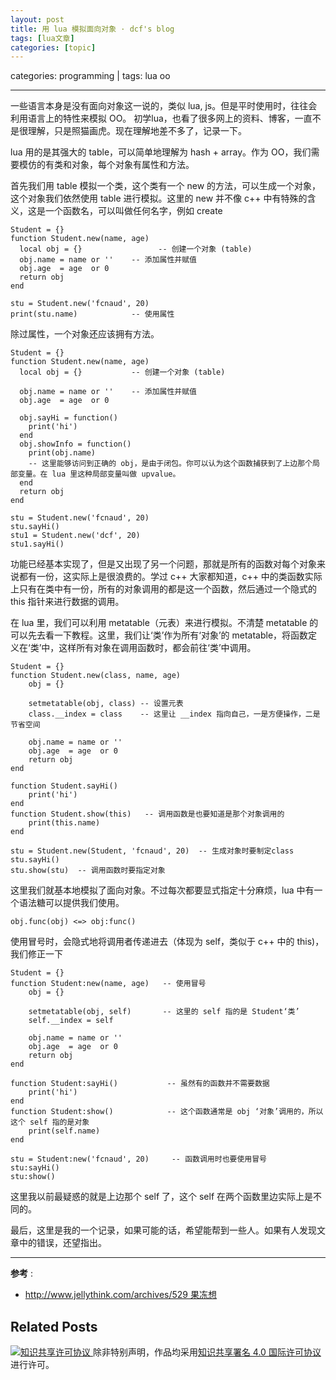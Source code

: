 ```yaml
---
layout: post
title: 用 lua 模拟面向对象 · dcf's blog 
tags: [lua文章]
categories: [topic]
---
```

categories: programming | tags: lua oo

* * *

一些语言本身是没有面向对象这一说的，类似 lua, js。但是平时使用时，往往会利用语言上的特性来模拟 OO。
初学lua，也看了很多网上的资料、博客，一直不是很理解，只是照猫画虎。现在理解地差不多了，记录一下。

lua 用的是其强大的 table，可以简单地理解为 hash + array。作为 OO，我们需要模仿的有类和对象，每个对象有属性和方法。

首先我们用 table 模拟一个类，这个类有一个 new 的方法，可以生成一个对象，这个对象我们依然使用 table 进行模拟。这里的 new 并不像
c++ 中有特殊的含义，这是一个函数名，可以叫做任何名字，例如 create

    
    
    Student = {}
    function Student.new(name, age) 
      local obj = {}                 -- 创建一个对象 (table)
      obj.name = name or ''    -- 添加属性并赋值
      obj.age  = age  or 0
      return obj         
    end
    
    stu = Student.new('fcnaud', 20)
    print(stu.name)            -- 使用属性
    

除过属性，一个对象还应该拥有方法。

    
    
    Student = {}
    function Student.new(name, age) 
      local obj = {}           -- 创建一个对象 (table)
    
      obj.name = name or ''    -- 添加属性并赋值
      obj.age  = age  or 0
    
      obj.sayHi = function()
        print('hi')
      end
      obj.showInfo = function()
        print(obj.name)
        -- 这里能够访问到正确的 obj，是由于闭包。你可以认为这个函数捕获到了上边那个局部变量。在 lua 里这种局部变量叫做 upvalue。
      end
      return obj         
    end
    
    stu = Student.new('fcnaud', 20)
    stu.sayHi()
    stu1 = Student.new('dcf', 20)
    stu1.sayHi()
    

功能已经基本实现了，但是又出现了另一个问题，那就是所有的函数对每个对象来说都有一份，这实际上是很浪费的。学过 c++ 大家都知道，c++
中的类函数实际上只有在类中有一份，所有的对象调用的都是这一个函数，然后通过一个隐式的 this 指针来进行数据的调用。

在 lua 里，我们可以利用 metatable（元表）来进行模拟。不清楚 metatable 的可以先去看一下教程。这里，我们让‘类’作为所有‘对象’的
metatable，将函数定义在‘类’中，这样所有对象在调用函数时，都会前往‘类’中调用。

    
    
    Student = {}
    function Student.new(class, name, age)
        obj = {}
    
        setmetatable(obj, class) -- 设置元表
        class.__index = class    -- 这里让 __index 指向自己，一是方便操作，二是节省空间
    
        obj.name = name or ''
        obj.age  = age  or 0
        return obj
    end
    
    function Student.sayHi()
        print('hi')
    end
    function Student.show(this)   -- 调用函数是也要知道是那个对象调用的
        print(this.name)
    end
    
    stu = Student.new(Student, 'fcnaud', 20)  -- 生成对象时要制定class
    stu.sayHi()
    stu.show(stu)  -- 调用函数时要指定对象
    

这里我们就基本地模拟了面向对象。不过每次都要显式指定十分麻烦，lua 中有一个语法糖可以提供我们使用。

    
    
    obj.func(obj) <=> obj:func()
    

使用冒号时，会隐式地将调用者传递进去（体现为 self，类似于 c++ 中的 this)，我们修正一下

    
    
    Student = {}
    function Student:new(name, age)   -- 使用冒号
        obj = {}
    
        setmetatable(obj, self)       -- 这里的 self 指的是 Student‘类’
        self.__index = self
    
        obj.name = name or ''
        obj.age  = age  or 0
        return obj
    end
    
    function Student:sayHi()           -- 虽然有的函数并不需要数据
        print('hi')
    end
    function Student:show()            -- 这个函数通常是 obj ‘对象’调用的，所以这个 self 指的是对象
        print(self.name)
    end
    
    stu = Student:new('fcnaud', 20)     -- 函数调用时也要使用冒号
    stu:sayHi()
    stu:show()
    

这里我以前最疑惑的就是上边那个 self 了，这个 self 在两个函数里边实际上是不同的。

最后，这里是我的一个记录，如果可能的话，希望能帮到一些人。如果有人发现文章中的错误，还望指出。

* * *

**参考** :

  * [http://www.jellythink.com/archives/529 果冻想](http://www.jellythink.com/archives/529)

## Related Posts

[ ![知识共享许可协议](https://i.creativecommons.org/l/by/4.0/88x31.png)
](http://creativecommons.org/licenses/by/4.0/) 除非特别声明，作品均采用[知识共享署名 4.0
国际许可协议](http://creativecommons.org/licenses/by/4.0/)进行许可。